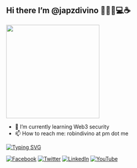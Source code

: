 ## Hi there I’m @japzdivino 👋🏴‍☠️💻☕

<div id="header" align="left">
  <img src="https://media.giphy.com/media/frSfC5NcmyF7q/giphy.gif" width="250"/>
</div>

- 🌱 I’m currently learning Web3 security
- 📫 How to reach me: robindivino at pm dot me

[![Typing SVG](https://readme-typing-svg.demolab.com?font=Fira+Code&pause=1000&width=435&lines=%23+whoami;Cybersecurity+Researcher;Bug+Bounty+Hunter;Information+Security+Enthusiast)](https://git.io/typing-svg)

[![Facebook](https://img.shields.io/badge/Facebook-%231877F2.svg?&style=flat-square&logo=facebook&logoColor=white)](https://facebook.com/japzdivino) [![Twitter](https://img.shields.io/badge/Twitter-%231DA1F2.svg?&style=flat-square&logo=twitter&logoColor=white)](https://twitter.com/japzdivino) [![LinkedIn](https://img.shields.io/badge/LinkedIn-%230077B5.svg?&style=flat-square&logo=linkedin&logoColor=white)](https://linkedin.com/in/robindivino) [![YouTube](https://img.shields.io/badge/YouTube-%23FF0000.svg?&style=flat-square&logo=youtube&logoColor=white)](https://youtube.com/@japzdivino)

<!--
**h4nt3rx/h4nt3rx** is a ✨ _special_ ✨ repository because its `README.md` (this file) appears on your GitHub profile.

Here are some ideas to get you started:

- 🔭 I’m currently working on ...
- 🌱 I’m currently learning ...
- 👯 I’m looking to collaborate on ...
- 🤔 I’m looking for help with ...
- 💬 Ask me about ...
- 📫 How to reach me: ...
- 😄 Pronouns: ...
- ⚡ Fun fact: ...
-->
